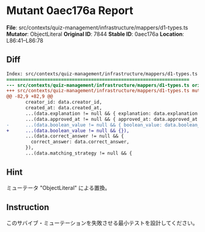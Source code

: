 # Mutant 0aec176a Report

**File**: src/contexts/quiz-management/infrastructure/mappers/d1-types.ts
**Mutator**: ObjectLiteral
**Original ID**: 7844
**Stable ID**: 0aec176a
**Location**: L86:41–L86:78

## Diff

```diff
Index: src/contexts/quiz-management/infrastructure/mappers/d1-types.ts
===================================================================
--- src/contexts/quiz-management/infrastructure/mappers/d1-types.ts	original
+++ src/contexts/quiz-management/infrastructure/mappers/d1-types.ts	mutated #7844
@@ -82,9 +82,9 @@
       creator_id: data.creator_id,
       created_at: data.created_at,
       ...(data.explanation != null && { explanation: data.explanation }),
       ...(data.approved_at != null && { approved_at: data.approved_at }),
-      ...(data.boolean_value != null && { boolean_value: data.boolean_value }),
+      ...(data.boolean_value != null && {}),
       ...(data.correct_answer != null && {
         correct_answer: data.correct_answer,
       }),
       ...(data.matching_strategy != null && {
```

## Hint

ミューテータ "ObjectLiteral" による置換。

## Instruction

このサバイブ・ミューテーションを失敗させる最小テストを設計してください。
